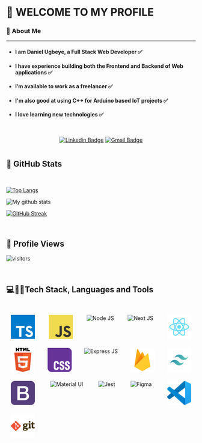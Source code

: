 <!-- README FILE CODE -->

<!-- WAKING HAND WITH GOOD TO HAVE YOU TEXT-->

# 👋 WELCOME TO MY PROFILE

<!--ABOUT ME CODE-->

### 🌱 **About Me**

---

- #### I am Daniel Ugbeye, a Full Stack Web Developer ✅

- #### I have experience building both the Frontend and Backend of Web applications ✅

- #### I’m available to work as a freelancer ✅

- #### I'm also good at using C++ for Arduino based IoT projects ✅

- #### I love learning new technologies ✅

<br>

<!-- SOCIAL MEDIA HANDLES -->

<div style=" display: flex; column-gap: 16px; justify-content: center; flex-wrap: wrap;">

[![Linkedin Badge](https://img.shields.io/badge/-DanielUgbeye-blue?style=flat-square&logo=Linkedin&logoColor=white&link=https://www.linkedin.com/in/danielugbeye/)](https://www.linkedin.com/in/danielugbeye/)
[![Gmail Badge](https://img.shields.io/badge/-ugbeyellionz@gmail.com-c14438?style=flat-square&logo=Gmail&logoColor=white&link=mailto:ugbeyellionz@gmail.com)](mailto:ugbeyellionz@gmail.com)

</div>

<!-- STATISTICS ABOUT PROFILE -->

## 📶 GitHub Stats

<br>

<!--  TOP LANGUAGES STATISTICS -->
[![Top Langs](https://github-readme-stats.vercel.app/api/top-langs/?username=DanUgbeye&theme=dark&layout=compact&align=center&width=100%)](https://github.com/anuraghazra/github-readme-stats)
<!-- GITHUB STATISTICS -->
![My github stats](https://github-readme-stats.vercel.app/api?username=DanUgbeye&show_icons=true&title_color=fff&icon_color=79ff97&text_color=9f9f9f&bg_color=151515&count_private=true&width=40%&align=center)
<!--  CONTRIBUTION AND STREAK BLOCK -->
[![GitHub Streak](https://github-readme-streak-stats-olive-ten.vercel.app?user=DanUgbeye&theme=dark)](https://git.io/streak-stats)

<br>

<!--  PROFILES VIEWS -->

## 🌱 **Profile Views**

![visitors](https://profile-counter.glitch.me/DanUgbeye/count.svg?align=center)

<br>

<!-- STACK, LANUAGES AND TOOLS -->

## 💻👨‍💻Tech Stack, Languages and Tools

<br>

<div
  style="display: flex; row-gap: 16px; column-gap: 16px; justify-content: space-between; align-items: center; flex-wrap: wrap; padding-inline: 8px; padding-block: 8px"
><!-- TYPESCRIPT --><img
    src="https://raw.githubusercontent.com/github/explore/80688e429a7d4ef2fca1e82350fe8e3517d3494d/topics/typescript/typescript.png"
    alt="Typescript"
    title="Typescript"
    height="64px"
    style="vertical-align:top; margin: 4px"
  /> <!-- JAVASCRIPT --><img
    src="https://raw.githubusercontent.com/github/explore/80688e429a7d4ef2fca1e82350fe8e3517d3494d/topics/javascript/javascript.png"
    alt="Javascript"
    title="Javascript"
    height="64px"
    style="vertical-align:top; margin: 4px"
  /> <!-- NODE --><img
    src="https://static-00.iconduck.com/assets.00/node-js-icon-454x512-nztofx17.png"
    alt="Node JS"
    title="Node JS"
    height="64px"
    style="vertical-align:top; margin: 4px"
  /> <!-- NEXT JS --><img
    src="https://seeklogo.com/images/N/next-js-icon-logo-EE302D5DBD-seeklogo.com.png"
    alt="Next JS"
    title="Next JS"
    height="64px"
    style="vertical-align:top; margin: 4px"
  /> <!-- REACT --><img
    src="https://raw.githubusercontent.com/github/explore/80688e429a7d4ef2fca1e82350fe8e3517d3494d/topics/react/react.png"
    alt="React"
    title="React"
    height="64px"
    style="vertical-align:top; margin: 4px"
  /> <!-- HTML --><img
    src="https://raw.githubusercontent.com/github/explore/80688e429a7d4ef2fca1e82350fe8e3517d3494d/topics/html/html.png"
    alt="HTML"
    title="HTML"
    height="64px"
    style="vertical-align:top; margin: 4px"
  /> <!-- CSS --><img
    src="https://raw.githubusercontent.com/github/explore/80688e429a7d4ef2fca1e82350fe8e3517d3494d/topics/css/css.png"
    alt="CSS"
    title="CSS"
    height="64px"
    style="vertical-align:top; margin: 4px"
  /> <!-- EXPRESS JS --><img
    src="https://images.tute.io/media/topics/icons/express-js.png"
    alt="Express JS"
    title="Express JS"
    height="64px"
    style="vertical-align:top; margin: 4px"
  /> <!-- FIREBASE --><img
    src="https://raw.githubusercontent.com/github/explore/80688e429a7d4ef2fca1e82350fe8e3517d3494d/topics/firebase/firebase.png"
    alt="Firebase"
    title="Firebase"
    height="64px"
    style="vertical-align:top; margin: 4px"
  /> <!-- TAILWIND CSS --><img
    src="https://raw.githubusercontent.com/github/explore/80688e429a7d4ef2fca1e82350fe8e3517d3494d/topics/tailwind/tailwind.png"
    alt="Tailwind CSS"
    title="Tailwind CSS"
    height="64px"
    style="vertical-align:top; margin: 4px"
  /> <!-- BOOTSTRAP --><img
    src="https://raw.githubusercontent.com/github/explore/80688e429a7d4ef2fca1e82350fe8e3517d3494d/topics/bootstrap/bootstrap.png"
    alt="Bootstrap"
    title="Bootstrap"
    height="64px"
    style="vertical-align:top; margin: 4px"
  /> <!-- MATERIAL UI --><img
    src="https://raw.githubusercontent.com/danielcranney/readme-generator/main/public/icons/skills/materialui-colored.svg"
    alt="Material UI"
    title="Material UI"
    height="64px"
    style="vertical-align:top; margin: 4px"
  /> <!-- JEST --><img
    src="https://iconape.com/wp-content/png_logo_vector/jest-logo.png"
    alt="Jest"
    title="Jest"
    height="64px"
    style="vertical-align:top; margin: 4px"
  /> <!-- FIGMA --><img
    src="https://raw.githubusercontent.com/danielcranney/readme-generator/main/public/icons/skills/figma-colored.svg"
    alt="Figma"
    title="Figma"
    height="64px"
    style="vertical-align:top; margin: 4px"
  /> <!-- VS CODE --><img
    src="https://raw.githubusercontent.com/github/explore/80688e429a7d4ef2fca1e82350fe8e3517d3494d/topics/visual-studio-code/visual-studio-code.png"
    alt="VS Code"
    title="VS Code"
    height="64px"
    style="vertical-align:top; margin: 4px"
  /> <!-- GIT --><img
    src="https://raw.githubusercontent.com/github/explore/80688e429a7d4ef2fca1e82350fe8e3517d3494d/topics/git/git.png"
    alt="Git"
    title="Git"
    height="64px"
    style="vertical-align:top; margin: 4px"
  />  <!-- GRAPHQL --><!-- <img
    src="https://raw.githubusercontent.com/danielcranney/readme-generator/main/public/icons/skills/graphql-colored.svg"
    alt="GraphQL"
    title="GraphQL"
    height="64px"
    style="vertical-align:top; margin: 4px"
  /> -->
</div>


